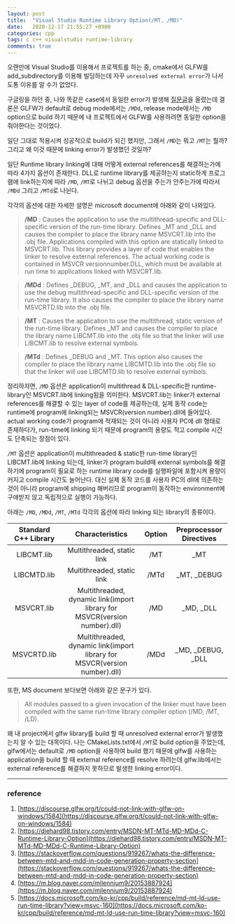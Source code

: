 ```yaml
---
layout: post
title:  "Visual Studio Runtime Library Option(/MT, /MD)"
date:   2020-12-17 21:55:27 +0900
categories: cpp
tags: c c++ visualstudio runtime-library
comments: true  
---
```


오랜만에 Visual Studio를 이용해서 프로젝트를 하는 중, cmake에서 GLFW를 add_subdirectory를 이용해 빌딩하는데 자꾸 
`unresolved external error`가 나서 도통 이유를 알 수가 없었다.

구글링을 하던 중, 나와 똑같은 case에서 동일한 error가 발생해 [질문글](https://discourse.glfw.org/t/could-not-link-with-glfw-on-windows/1584)을 올렸는데 결론은 GLFW가 default로 debug mode에서는 `/MDd`, release mode에서는 `/MD` option으로 build 하기 때문에 내 프로젝트에서 GLFW를 사용하려면 동일한 option을 줘야한다는 것이었다.

일단 그대로 적용시켜 성공적으로 build가 되긴 했지만, 그래서 `/MD`는 뭐고 `/MT`는 뭘까? 그리고 왜 이것 때문에 linking error가 발생했던 것일까?

일단 Runtime library linking에 대해 어떻게 external references를 해결하는가에 따라 4가지 옵션이 존재한다.
DLL로 runtime library를 제공하는지 static하게 프로그램에 link하는지에 따라 `/MD`, `/MT`로 나뉘고 debug 옵션을 주는가 안주는가에 따라서 `/MDd` 그리고 `/MTd`로 나뉜다.

각각의 옵션에 대한 자세한 설명은 microsoft document에 아래와 같이 나와있다.
> **/MD** : Causes the application to use the multithread-specific and DLL-specific version of the run-time library. Defines _MT and _DLL and causes the compiler to place the library name MSVCRT.lib into the .obj file.
> Applications compiled with this option are statically linked to MSVCRT.lib. This library provides a layer of code that enables the linker to resolve external references. The actual working code is contained in MSVCR versionnumber.DLL, which must be available at run time to applications linked with MSVCRT.lib.

> **/MDd** : Defines _DEBUG, _MT, and _DLL and causes the application to use the debug multithread-specific and DLL-specific version of the run-time library. It also causes the compiler to place the library name MSVCRTD.lib into the .obj file.

> **/MT** : Causes the application to use the multithread, static version of the run-time library. Defines _MT and causes the compiler to place the library name LIBCMT.lib into the .obj file so that the linker will use LIBCMT.lib to resolve external symbols.

> **/MTd** : Defines _DEBUG and _MT. This option also causes the compiler to place the library name LIBCMTD.lib into the .obj file so that the linker will use LIBCMTD.lib to resolve external symbols.

정리하자면, `/MD` 옵션은 application이 multithread & DLL-specific한 runtime-library인 MSVCRT.lib에 linking됨을 의미한다. MSVCRT.lib는 linker가 external references를 해결할 수 있는 layer of code를 제공하는데, 실제 동작 code는 runtime에 program에 linking되는 MSVCR(version number).dll에 들어있다. actual working code가 program에 적재되는 것이 아니라 사용자 PC에 dll 형태로 존재하다가, run-time에 linking 되기 때문에 program의 용량도 적고 compile 시간도 단축되는 장점이 있다.

`/MT` 옵션은 application이 multithreaded & static한 run-time library인 LIBCMT.lib에 linking 되는데, linker가 program build때 external symbols를 해결하기에 program이 필요로 하는 runtime library code를 실행파일에 포함시켜 용량이 커지고 compile 시간도 늘어난다. 대신 실제 동작 코드를 사용자 PC의 dll에 의존하는 것이 아니라 program에 shipping 해버리므로 program이 동작하는 environment에 구애받지 않고 독립적으로 실행이 가능하다. 

아래는 `/MD`, `/MDd`, `/MT`, `/MTd` 각각의 옵션에 따라 linking 되는 library의 종류이다.

| Standard C++ Library | Characteristics | Option | Preprocessor Directives |
|:---:|:---:|:---:|:---:|
|LIBCMT.lib|Multithreaded, static link|/MT|_MT|
|LIBCMTD.lib|Multithreaded, static link|/MTd|_MT, _DEBUG|
|MSVCRT.lib|Multithreaded, dynamic link(import library for MSVCR(version number).dll)|/MD|_MD, _DLL|
|MSVCRTD.lib|Multithreaded, dynamic link(import library for MSVCR(version number).dll)|/MDd|_MD, _DEBUG, _DLL|

또한, MS document 보다보면 아래와 같은 문구가 있다.
> All modules passed to a given invocation of the linker must have been compiled with the same run-time library compiler option (/MD, /MT, /LD).

왜 내 project에서 glfw library를 build 할 때 unresolved external error가 발생했는지 알 수 있는 대목이다. 나는 CMakeLists.txt에서 `/MT`로 build option을 주었는데, glfw에서는 default로 `/MD` option을 사용하여 build 했기 때문에 glfw를 사용하는 application을 build 할 때 external reference를 resolve 하려는데 glfw.lib에서는 external reference를 해결하지 못하므로 발생한 linking error이다.

---
### reference
1. [https://discourse.glfw.org/t/could-not-link-with-glfw-on-windows/1584](https://discourse.glfw.org/t/could-not-link-with-glfw-on-windows/1584)
2. [https://diehard98.tistory.com/entry/MSDN-MT-MTd-MD-MDd-C-Runtime-Library-Option](https://diehard98.tistory.com/entry/MSDN-MT-MTd-MD-MDd-C-Runtime-Library-Option)
3. [https://stackoverflow.com/questions/919267/whats-the-difference-between-mtd-and-mdd-in-code-generation-property-section](https://stackoverflow.com/questions/919267/whats-the-difference-between-mtd-and-mdd-in-code-generation-property-section)
4. [https://m.blog.naver.com/milennium9/20153887924](https://m.blog.naver.com/milennium9/20153887924)
5. [https://docs.microsoft.com/ko-kr/cpp/build/reference/md-mt-ld-use-run-time-library?view=msvc-160](https://docs.microsoft.com/ko-kr/cpp/build/reference/md-mt-ld-use-run-time-library?view=msvc-160) 